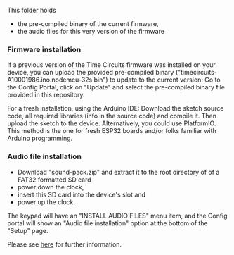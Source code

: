 This folder holds
- the pre-compiled binary of the current firmware,
- the audio files for this very version of the firmware

### Firmware installation

If a previous version of the Time Circuits firmware was installed on your device, you can upload the provided pre-compiled binary ("timecircuits-A10001986.ino.nodemcu-32s.bin") to update to the current version: Go to the Config Portal, click on "Update" and select the pre-compiled binary file provided in this repository.

For a fresh installation, using the Arduino IDE: Download the sketch source code, all required libraries (info in the source code) and compile it. Then upload the sketch to the device. Alternatively, you could use PlatformIO. This method is the one for fresh ESP32 boards and/or folks familiar with Arduino programming.

### Audio file installation

- Download "sound-pack.zip" and extract it to the root directory of of a FAT32 formatted SD card
- power down the clock,
- insert this SD card into the device's slot and 
- power up the clock.

The keypad will have an "INSTALL AUDIO FILES" menu item, and the Config portal will show an "Audio file installation" option at the bottom of the "Setup" page.

Please see [here](https://github.com/realA10001986/Time-Circuits-Display/blob/main/README.md#audio-file-installation) for further information.
